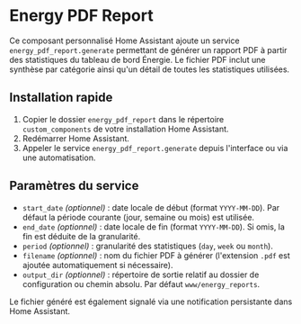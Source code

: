 # Energy PDF Report

Ce composant personnalisé Home Assistant ajoute un service `energy_pdf_report.generate` permettant de générer un rapport PDF à partir des statistiques du tableau de bord Énergie. Le fichier PDF inclut une synthèse par catégorie ainsi qu'un détail de toutes les statistiques utilisées.

## Installation rapide
1. Copier le dossier `energy_pdf_report` dans le répertoire `custom_components` de votre installation Home Assistant.
2. Redémarrer Home Assistant.
3. Appeler le service `energy_pdf_report.generate` depuis l'interface ou via une automatisation.

## Paramètres du service
- `start_date` *(optionnel)* : date locale de début (format `YYYY-MM-DD`). Par défaut la période courante (jour, semaine ou mois) est utilisée.
- `end_date` *(optionnel)* : date locale de fin (format `YYYY-MM-DD`). Si omis, la fin est déduite de la granularité.
- `period` *(optionnel)* : granularité des statistiques (`day`, `week` ou `month`).
- `filename` *(optionnel)* : nom du fichier PDF à générer (l'extension `.pdf` est ajoutée automatiquement si nécessaire).
- `output_dir` *(optionnel)* : répertoire de sortie relatif au dossier de configuration ou chemin absolu. Par défaut `www/energy_reports`.

Le fichier généré est également signalé via une notification persistante dans Home Assistant.
